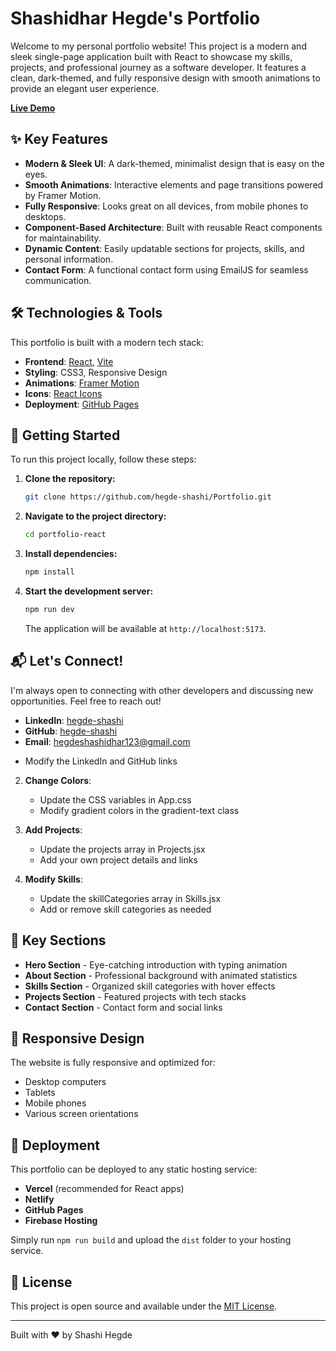 # Shashidhar Hegde's Portfolio

Welcome to my personal portfolio website! This project is a modern and sleek single-page application built with React to showcase my skills, projects, and professional journey as a software developer. It features a clean, dark-themed, and fully responsive design with smooth animations to provide an elegant user experience.

**[Live Demo](https://hegde-shashi.github.io/Portfolio/)**

## ✨ Key Features

*   **Modern & Sleek UI**: A dark-themed, minimalist design that is easy on the eyes.
*   **Smooth Animations**: Interactive elements and page transitions powered by Framer Motion.
*   **Fully Responsive**: Looks great on all devices, from mobile phones to desktops.
*   **Component-Based Architecture**: Built with reusable React components for maintainability.
*   **Dynamic Content**: Easily updatable sections for projects, skills, and personal information.
*   **Contact Form**: A functional contact form using EmailJS for seamless communication.

## 🛠️ Technologies & Tools

This portfolio is built with a modern tech stack:

*   **Frontend**: [React](https://reactjs.org/), [Vite](https://vitejs.dev/)
*   **Styling**: CSS3, Responsive Design
*   **Animations**: [Framer Motion](https://www.framer.com/motion/)
*   **Icons**: [React Icons](https://react-icons.github.io/react-icons/)
*   **Deployment**: [GitHub Pages](https://pages.github.com/)

## 🚀 Getting Started

To run this project locally, follow these steps:

1.  **Clone the repository:**
    ```bash
    git clone https://github.com/hegde-shashi/Portfolio.git
    ```

2.  **Navigate to the project directory:**
    ```bash
    cd portfolio-react
    ```

3.  **Install dependencies:**
    ```bash
    npm install
    ```

4.  **Start the development server:**
    ```bash
    npm run dev
    ```
    The application will be available at `http://localhost:5173`.

## 📬 Let's Connect!

I'm always open to connecting with other developers and discussing new opportunities. Feel free to reach out!

*   **LinkedIn**: [hegde-shashi](https://www.linkedin.com/in/hegde-shashi/)
*   **GitHub**: [hegde-shashi](https://github.com/hegde-shashi)
*   **Email**: hegdeshashidhar123@gmail.com
   - Modify the LinkedIn and GitHub links

2. **Change Colors**:
   - Update the CSS variables in App.css
   - Modify gradient colors in the gradient-text class

3. **Add Projects**:
   - Update the projects array in Projects.jsx
   - Add your own project details and links

4. **Modify Skills**:
   - Update the skillCategories array in Skills.jsx
   - Add or remove skill categories as needed

## 🌟 Key Sections

- **Hero Section** - Eye-catching introduction with typing animation
- **About Section** - Professional background with animated statistics
- **Skills Section** - Organized skill categories with hover effects
- **Projects Section** - Featured projects with tech stacks
- **Contact Section** - Contact form and social links

## 📱 Responsive Design

The website is fully responsive and optimized for:
- Desktop computers
- Tablets
- Mobile phones
- Various screen orientations

## 🚀 Deployment

This portfolio can be deployed to any static hosting service:

- **Vercel** (recommended for React apps)
- **Netlify**
- **GitHub Pages**
- **Firebase Hosting**

Simply run `npm run build` and upload the `dist` folder to your hosting service.

## 📄 License

This project is open source and available under the [MIT License](LICENSE).

---

Built with ❤️ by Shashi Hegde